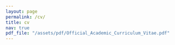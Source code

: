 ```yaml
---
layout: page
permalink: /cv/
title: cv
nav: true
pdf_file: "/assets/pdf/Official_Academic_Curriculum_Vitae.pdf"
---
```


<!-- <iframe src="/assets/pdf/Official_Academic_Curriculum_Vitae.pdf" width="100%" height="200%"></iframe> -->

<div id="adobe-dc-view" style="width: 800px;"></div>
<script src="https://documentcloud.adobe.com/view-sdk/main.js"></script>
<script type="text/javascript">
	document.addEventListener("adobe_dc_view_sdk.ready", function(){ 
		var adobeDCView = new AdobeDC.View({clientId: "55cd88f1f8b849739db0fbedbda70040", divId: "adobe-dc-view"});
		adobeDCView.previewFile({
			content:{location: {url: "https://diegosempreboni.github.io/assets/pdf/Official_Academic_Curriculum_Vitae.pdf"}},
			metaData:{fileName: "Official_Academic_Curriculum_Vitae.pdf"}
		}, {embedMode: "IN_LINE"});
	});
</script>